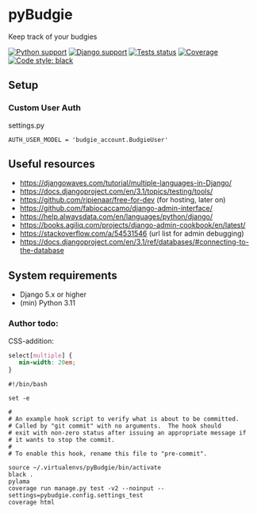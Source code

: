 # pyBudgie
Keep track of your budgies

[![Python support](https://img.shields.io/badge/python-3.6+-blue.svg)](https://devguide.python.org/#status-of-python-branches)
[![Django support](https://img.shields.io/badge/django-3.1+-brightgreen.svg)](https://djangoproject.com)
[![Tests status](https://github.com/jeroenpeters1986/pyBudgie/actions/workflows/ci.yml/badge.svg)](https://github.com/jeroenpeters1986/pyBudgie/actions)
[![Coverage](https://jeroenpeters1986.github.io/pyBudgie/badges/coverage.svg)](https://github.com/jeroenpeters1986/pyBudgie/actions)
[![Code style: black](https://img.shields.io/badge/code%20style-black-000000.svg)](https://github.com/python/black)

## Setup 
### Custom User Auth
settings.py
```
AUTH_USER_MODEL = 'budgie_account.BudgieUser'
```

## Useful resources
 * https://djangowaves.com/tutorial/multiple-languages-in-Django/
 * https://docs.djangoproject.com/en/3.1/topics/testing/tools/
 * https://github.com/ripienaar/free-for-dev (for hosting, later on)
 * https://github.com/fabiocaccamo/django-admin-interface/
 * https://help.alwaysdata.com/en/languages/python/django/
 * https://books.agiliq.com/projects/django-admin-cookbook/en/latest/
 * https://stackoverflow.com/a/54531546 (url list for admin debugging)
 * https://docs.djangoproject.com/en/3.1/ref/databases/#connecting-to-the-database

## System requirements
 * Django 5.x or higher
 * (min) Python 3.11

### Author todo:
CSS-addition:
```css
select[multiple] {
   min-width: 20em;
}
```

```
#!/bin/bash

set -e

#
# An example hook script to verify what is about to be committed.
# Called by "git commit" with no arguments.  The hook should
# exit with non-zero status after issuing an appropriate message if
# it wants to stop the commit.
#
# To enable this hook, rename this file to "pre-commit".

source ~/.virtualenvs/pyBudgie/bin/activate
black .
pylama
coverage run manage.py test -v2 --noinput --settings=pybudgie.config.settings_test
coverage html
```

